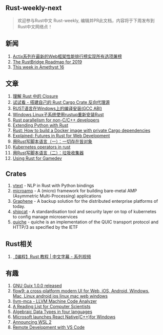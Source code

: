 ## Rust-weekly-next

> 欢迎参与Rust中文 Rust-weekly, 编辑并PR此文档，内容将于下周发布到Rust中文网络点！

## 新闻

1. [Actix系列在最新的Web框架性能排行榜实现所有选项屠榜](https://www.techempower.com/benchmarks/#section=test&runid=021dbe49-bcc4-4ea5-8475-50e9ed8e572f&hw=ph&test=fortune)
2. [The RustBridge Roadmap for 2019](https://p.veb.cool/phame/live/1/post/1/the_rustbridge_roadmap_for_2019/)
3. [This week in Amethyst 16](https://amethyst.rs/blog/twia-16/)


## 文章

1. [理解 Rust 中的 Closure](https://zhuanlan.zhihu.com/p/64417628)
2. [试试看 - 搭建自己的 Rust Cargo Crate 反向代理源](https://zhuanlan.zhihu.com/p/64253975)
3. [RUST语言在Windows上的编译安装(GCC ABI)](https://www.jianshu.com/p/a6e3b9ffa9d9)
4. [Windows Linux子系统使用rustup重新安装Rust](https://my.oschina.net/yushulx/blog/3043452)
5. [Rust parallelism for non-C/C++ developers](https://medium.com/nearprotocol/rust-parallelism-for-non-c-c-developers-ec23f48b7e56)
6. [Extending Python with Rust](https://medium.com/@p_chhetri/extending-python-with-rust-84e9299d34c1)
7. [Rust: How to build a Docker image with private Cargo dependencies](https://medium.com/@c_ameron/rust-how-to-build-a-docker-image-with-private-cargo-dependencies-ab91c25c4301)
8. [Explained: Futures in Rust for Web Development](https://dev.to/gruberb/explained-rust-futures-for-web-development-a10)
9. [用Rust写脚本语言（一）：一切存在皆对象](https://zhuanlan.zhihu.com/p/64638093)
10. [Kubernetes operators in rust](https://clux.github.io/probes/post/2019-04-29-rust-on-kubernetes/)
11. [用Rust写脚本语言（二）：垃圾收集器](https://zhuanlan.zhihu.com/p/64670554)
12. [Using Rust for Gamedev](https://medium.com/@michelotti.matthew/using-rust-for-gamedev-2f60b0e4cc5c)

## Crates

1. [vtext](https://github.com/rth/vtext) - NLP in Rust with Python bindings
2. [microamp](https://github.com/japaric/microamp) - 
A (micro) framework for building bare-metal AMP (Asymmetric Multi-Processing) applications
3. [Graphene](https://github.com/Toure/Graphene) - 
A backup solution for the distributed enterprise platforms of today.
4. [shipcat](https://github.com/Babylonpartners/shipcat) - A standardisation tool and security layer on top of kubernetes to config manage microservices
5. [quiche](https://github.com/cloudflare/quiche) - quiche is an implementation of the QUIC transport protocol and HTTP/3 as specified by the IETF



## Rust相关

1. [【编程】Rust 教程 | 中文字幕 - 系列视频](https://space.bilibili.com/331415319?spm_id_from=333.788.b_765f7570696e666f.2)


## 有趣

1. [GNU Guix 1.0.0 released](https://www.gnu.org/software/guix/blog/2019/gnu-guix-1.0.0-released/)
2. [flow9: a cross-platform modern UI for Web, iOS, Android, Windows, Mac, Linux android ios linux mac web windows](https://flow9.org/)
3. [llvm-mca - LLVM Machine Code Analyzer](https://llvm.org/docs/CommandGuide/llvm-mca.html)
4. [A Reading List for Computer Scientists](http://john.regehr.org/reading_list/)
5. [Algebraic Data Types in four languages](https://link.medium.com/Lu8B7iyMqW)
6. [Microsoft launches React Native(C++)for Windows](https://techcrunch.com/2019/05/06/microsoft-launches-react-native-for-windows/amp/?__twitter_impression=true)
7. [Announcing WSL 2](https://devblogs.microsoft.com/commandline/announcing-wsl-2/)
8. [Remote Development with VS Code](https://code.visualstudio.com/blogs/2019/05/02/remote-development)

